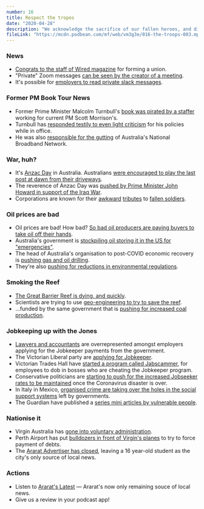 ```yaml
---
number: 16
title: Respect the tropes
date: "2020-04-28"
description: "We acknowledge the sacrifice of our fallen heroes, and discuss former PM Malcom Turnbull's testy responses to criticism of his new book. Then chat about the knock-on effects of tumbling oil prices and how to save the Great Barrier Reef."
fileLink: "https://mcdn.podbean.com/mf/web/vm3g3e/016-the-troops-003.mp3"
---
```


### News

- [Congrats to the staff of Wired magazine](https://www.thedailybeast.com/wired-staff-unionizing-as-conde-nast-bosses-weigh-coronavirus-layoffs) for forming a union.
- "Private" Zoom messages [can be seen by the creator of a meeting](https://www.forbes.com/sites/kateoflahertyuk/2020/03/31/are-your-zoom-chats-private-heres-why-you-should-think-before-opening-the-app/).
- It's possible for [employers to read private slack messages](https://www.vox.com/recode/2020/1/24/21079275/slack-private-messages-privacy-law-enforcement-lawsuit).

### Former PM Book Tour News

- Former Prime Minister Malcolm Turnbull's [book was pirated by a staffer](https://www.crikey.com.au/2020/04/20/bigger-picture-malcolm-turnbull-book-leak/) working for current PM Scott Morrison's.
- Turnbull has [responded testily to even light criticism](https://twitter.com/TurnbullMalcolm/status/1253483705307328512) for his policies while in office.
- He was also [responsible for the gutting](https://www.theguardian.com/australia-news/commentisfree/2017/oct/31/want-to-slow-down-maybe-malcolm-turnbulls-nbn-is-what-we-need) of Australia's National Broadband Network.

### War, huh?

- It's [Anzac Day](https://en.wikipedia.org/wiki/Anzac_Day) in Australia. Australians [were encouraged to play the last post at dawn from their driveways](https://www.bbc.com/news/world-australia-52406944).
- The reverence of Anzac Day was [pushed by Prime Minister John Howard in support of the Iraq War](https://theconversation.com/in-remembering-anzac-day-what-do-we-forget-57629).
- Corporations are known for their [awkward](https://www.abc.net.au/news/2015-04-14/woolworths-under-fire-for-anzac-promotion/6392848) [tributes](https://mumbrella.com.au/breast-we-forget-zoo-weekly-pays-tribute-to-the-anzacs-289537) to [fallen soldiers](https://www.reddit.com/r/australia/comments/g7bkuu/making_good_use_of_their_vacancy_the_marriot/).

### Oil prices are bad

- Oil prices are bad! How bad? [So bad oil producers are paying buyers to take oil off their hands](https://www.theguardian.com/environment/2020/apr/13/australias-booming-lng-industry-stalls-after-fall-in-oil-prices-amid-coronavirus).
- Australia's government is [stockpiling oil storing it in the US for "emergencies"](https://www.abc.net.au/news/2020-04-26/why-australian-government-crude-oil-purchase-teaches-economics/12185546).
- The head of Australia's organisation to post-COVID economic recovery is [pushing gas and oil drilling](https://www.smh.com.au/national/recovery-tsar-eyes-gas-tax-and-skills-to-get-economy-up-and-running-20200422-p54m4x.html).
- They're also [pushing for reductions in environmental regulations](https://www.theguardian.com/australia-news/2020/apr/23/coalition-is-aiming-to-change-australias-environment-laws-before-review-is-finished).

### Smoking the Reef

- [The Great Barrier Reef is dying, and quickly](https://www.theguardian.com/environment/2020/mar/25/great-barrier-reef-suffers-third-mass-coral-bleaching-event-in-five-years).
- Scientists are trying to use [geo-engineering to try to save the reef](https://www.theguardian.com/environment/2020/apr/17/scientists-trial-cloud-brightening-equipment-to-shade-and-cool-great-barrier-reef).
- ...funded by the same government that is [pushing for increased coal production](https://www.sbs.com.au/news/adani-mine-gets-final-nod-from-queensland-government).

### Jobkeeping up with the Jones

- [Lawyers and accountants](https://www.thechronicle.com.au/news/surprise-group-claiming-1500-jobkeeper/3998512/) are overrepresented amongst employers applying for the Jobkeeper payments from the government.
- The Victorian Liberal party are [applying for Jobkeeper](https://www.news.com.au/finance/economy/australian-economy/coronavirus-in-australia-liberal-and-labor-planning-to-apply-for-jobkeeper-payments-for-covid19-hardship/news-story/0a9fd415f6cbea2b059479105c6fd034).
- Victorian Trades Hall have [started a program called Jabscammer](https://www.jobscammer.com.au), for employees to dob in bosses who are cheating the Jobkeeper program.
- Conservative politicians are [starting to push for the increased Jobseeker rates to be maintained](https://www.theguardian.com/australia-news/2020/apr/25/calls-from-within-coalition-to-keep-higher-jobseeker-rate-after-coronavirus-crisis) once the Coronavirus disaster is over.
- In Italy in Mexico, [organised crime are taking over the holes in the social support systems](https://www.theguardian.com/world/2020/apr/25/why-mafia-taking-care-of-everyones-business-in-pandemic) left by governments.
- The Guardian have published a [series mini articles by vulnerable people](https://www.theguardian.com/australia-news/2020/apr/26/i-havent-left-my-building-life-gets-harder-for-vulnerable-australians-during-coronavirus-crisis).

### Nationise it

- Virgin Australia has [gone into voluntary administration](https://newsroom.virginaustralia.com/release/virgin-australia-enters-voluntary-administration).
- Perth Airport has put [bulldozers in front of Virgin's planes](https://www.abc.net.au/news/2020-04-24/perth-airport-moves-to-sieze-virgin-australia-planes-over-debt/12183344) to try to force payment of debts.
- The [Ararat Advertiser has closed](https://www.abc.net.au/news/2020-04-22/student-provides-the-news-in-ararat-after-newspaper-closes/12167796), leaving a 16 year-old student as the city's only source of local news.

### Actions

- Listen to [Ararat's Latest](https://linktr.ee/araratslatest) — Ararat's now only remaining souce of local news.
- Give us a review in your podcast app!
